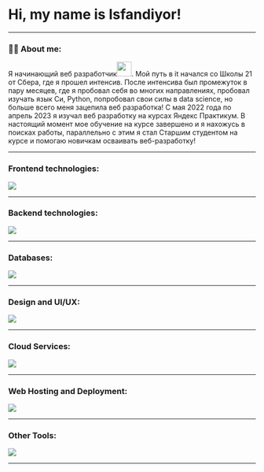 
# Hi, my name is Isfandiyor!

---

### 👨‍💻 About me:

Я начинающий веб разработчик<img src="https://media.giphy.com/media/WUlplcMpOCEmTGBtBW/giphy.gif" width="30px">. Мой путь в it начался со Школы 21 от Сбера, где я прошел интенсив. После интенсива был промежуток в пару месяцев, где я пробовал себя во многих направлениях, пробовал изучать язык Си, Python, попробовал свои силы в data science, но больше всего меня зацепила веб разработка! С мая 2022 года по апрель 2023 я изучал веб разработку на курсах Яндекс Практикум. В настоящий момент мое обучение на курсе завершено и я нахожусь в поисках работы, параллельно с этим я стал Старшим студентом на курсе и помогаю новичкам осваивать веб-разработку!

---

### Frontend technologies:

<p align="left"><img src="https://skillicons.dev/icons?i=javascript,html,css,react,vue,tailwind,bootstrap"></p>

---

### Backend technologies:

<p align="left"><img src="https://skillicons.dev/icons?i=python,django,flask,nodejs,express"></p>

---

### Databases:

<p align="left"><img src="https://skillicons.dev/icons?i=postgres,mysql,sqlite"></p>

---

### Design and UI/UX:

<p align="left"><img src="https://skillicons.dev/icons?i=figma,ps"></p>

---

### Cloud Services:

<p align="left"><img src="https://skillicons.dev/icons?i=aws,azure,googlecloud"></p>

---

### Web Hosting and Deployment:

<p align="left"><img src="https://skillicons.dev/icons?i=nginx,netlify,heroku"></p>

---

### Other Tools:

<p align="left"><img src="https://skillicons.dev/icons?i=vscode,unity,powershell,selenium,linux"></p>

---
